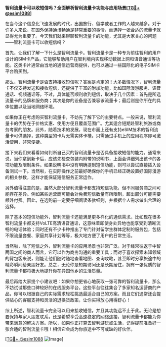 **智利流量卡可以收短信吗？全面解析智利流量卡功能与应用场景[[TG💪+ @esim1088](https://t.me/s/esim1088)]**

在当今这个信息化飞速发展的时代，出国旅行、留学或者工作的人越来越多。对于许多人来说，在国外保持通讯畅通是非常重要的事情，而选择一张合适的流量卡就显得尤为重要了。今天我们就来聊聊智利流量卡的功能，尤其是大家关心的问题——智利流量卡可以收短信吗？

首先，让我们了解一下什么是智利流量卡。智利流量卡是一种专为前往智利的用户设计的SIM卡产品，它能够帮助用户在智利境内实现移动数据上网和语音通话等功能。这类卡片通常由当地的通信运营商提供，也可以通过一些国际化的电子SIM卡平台购买到。

那么，智利流量卡是否支持接收短信呢？答案是肯定的！大多数情况下，智利流量卡不仅支持发送和接收短信，还提供了丰富的附加功能，比如国际漫游服务、语音通话、视频通话等。不过，具体能否顺利收到短信，取决于几个因素：首先是所选流量卡的品牌和服务商；其次是你的设备是否兼容该流量卡；最后则是你所在的具体位置以及当地网络环境。

如果你正在考虑购买智利流量卡，不妨先了解下它的主要特点。一般来说，智利流量卡的优势在于价格实惠、使用方便且覆盖范围广。尤其适合短期赴智利旅游或商务考察的朋友。此外，随着技术的发展，现在市面上还有支持eSIM技术的智利流量卡可供选择，这种类型的卡片无需实体卡槽，只需通过手机上的应用程序即可激活使用，非常便捷。

接下来我们来看看如何判断自己买的智利流量卡是否具备接收短信的能力。通常来说，当你拿到新卡后，应该先检查包装内附带的说明书，上面会详细列出该卡的各项功能及限制条件。如果说明书中没有明确提到短信功能，则可以尝试直接插入设备测试一下。当然啦，在实际操作之前最好确保你的手机已经正确设置好国际漫游的相关参数，这样才能保证短信服务正常运作。

另外值得注意的是，虽然大部分智利流量卡都支持短信功能，但不同服务商之间可能存在差异。例如某些运营商可能会对免费短信数量有所限制，超出部分可能需要额外付费。因此，在选购前一定要仔细阅读条款细则，并根据个人需求做出合理的选择。

除了基本的短信功能外，智利流量卡还能满足更多样化的通信需求。比如现在很多智利流量卡都支持VoLTE高清语音通话，这意味着即使身处异地也能享受到清晰流畅的电话体验；同时还有不少卡种推出了专门针对留学生群体定制的服务包，包括不限流量套餐、家庭共享计划等等，极大地方便了用户的日常生活。

当然啦，除了短信之外，智利流量卡的应用场景也非常广泛。对于经常往返于中智两国之间的商人而言，它可以作为商务沟通的重要工具；而对于喜欢探索未知领域的背包客来说，则能让他们随时随地查看地图、查询攻略，甚至即时分享旅途中的精彩瞬间给亲朋好友。总之，无论你是短期访问还是长期居住，拥有一张优质的智利流量卡都将极大地提升你在异国他乡的生活质量。

最后再给大家提个小建议吧：如果你想更省心地获取一张可靠的智利流量卡，那么不妨试试那些口碑较好的在线服务平台。这些平台往往集合了多家知名运营商的产品，你可以根据自己的实际需求轻松挑选最适合自己的方案。而且它们通常还会提供贴心的客服支持和灵活的退换货政策，让你买得放心用得舒心！

综上所述，智利流量卡完全可以用来接收短信，并且其功能远不止于此。无论是想要保持与家人朋友联系，还是希望享受高速稳定的网络连接，智利流量卡都能为你带来满意的解决方案。所以，如果你正打算去智利游玩或生活，记得提前准备好一张合适的智利流量卡哦！相信它会成为你旅途中不可或缺的好伙伴。

[[TG💪+ @esim1088](https://t.me/s/esim1088) ![Image](https://i.postimg.cc/4NQfJmqS/Snipaste-2025-05-13-00-14-12.png)]